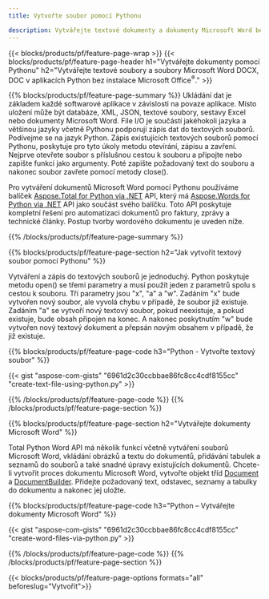 ```yaml
---
title: Vytvořte soubor pomocí Pythonu 

description: Vytvářejte textové dokumenty a dokumenty Microsoft Word bez instalace sady Microsoft Office 
---
```


{{< blocks/products/pf/feature-page-wrap >}}
{{< blocks/products/pf/feature-page-header h1="Vytvářejte dokumenty pomocí Pythonu" h2="Vytvářejte textové soubory a soubory Microsoft Word DOCX, DOC v aplikacích Python bez instalace Microsoft Office<sup>&reg;</sup>." >}}

{{% blocks/products/pf/feature-page-summary %}}
Ukládání dat je základem každé softwarové aplikace v závislosti na povaze aplikace. Místo uložení může být databáze, XML, JSON, textové soubory, sestavy Excel nebo dokumenty Microsoft Word. File I/O je součástí jakéhokoli jazyka a většinou jazyky včetně Pythonu podporují zápis dat do textových souborů. Podívejme se na jazyk Python. Zápis existujících textových souborů pomocí Pythonu, poskytuje pro tyto úkoly metodu otevírání, zápisu a zavření. Nejprve otevřete soubor s příslušnou cestou k souboru a připojte nebo zapište funkci jako argumenty. Poté zapište požadovaný text do souboru a nakonec soubor zavřete pomocí metody close(). 

Pro vytváření dokumentů Microsoft Word pomocí Pythonu používáme balíček [Aspose.Total for Python via .NET](https://products.aspose.com/total/python-net/) API, který má [Aspose.Words for Python via .NET](https://products.aspose.com/words/python-net/) API jako součást svého balíčku. Toto API poskytuje kompletní řešení pro automatizaci dokumentů pro faktury, zprávy a technické články. Postup tvorby wordového dokumentu je uveden níže.

{{% /blocks/products/pf/feature-page-summary  %}}

{{% blocks/products/pf/feature-page-section  h2="Jak vytvořit textový soubor pomocí Pythonu" %}}

Vytváření a zápis do textových souborů je jednoduchý. Python poskytuje metodu open() se třemi parametry a musí použít jeden z parametrů spolu s cestou k souboru. Tři parametry jsou "x", "a" a "w". Zadáním "x" bude vytvořen nový soubor, ale vyvolá chybu v případě, že soubor již existuje. Zadáním "a" se vytvoří nový textový soubor, pokud neexistuje, a pokud existuje, bude obsah připojen na konec. A nakonec poskytnutím "w" bude vytvořen nový textový dokument a přepsán novým obsahem v případě, že již existuje.

{{% blocks/products/pf/feature-page-code h3="Python - Vytvořte textový soubor" %}}

{{< gist "aspose-com-gists" "6961d2c30ccbbae86fc8cc4cdf8155cc" "create-text-file-using-python.py" >}}

{{% /blocks/products/pf/feature-page-code  %}}
{{% /blocks/products/pf/feature-page-section %}}

{{% blocks/products/pf/feature-page-section  h2="Vytvářejte dokumenty Microsoft Word" %}}

Total Python Word API má několik funkcí včetně vytváření souborů Microsoft Word, vkládání obrázků a textu do dokumentů, přidávání tabulek a seznamů do souborů a také snadné úpravy existujících dokumentů. Chcete-li vytvořit proces dokumentu Microsoft Word, vytvořte objekt tříd [Document](https://reference.aspose.com/words/python-net/aspose.words/document/) a [DocumentBuilder](https://reference.aspose.com/words/python-net/aspose.words/documentbuilder/). Přidejte požadovaný text, odstavec, seznamy a tabulky do dokumentu a nakonec jej uložte.

{{% blocks/products/pf/feature-page-code h3="Python – Vytvářejte dokumenty Microsoft Word" %}}

{{< gist "aspose-com-gists" "6961d2c30ccbbae86fc8cc4cdf8155cc" "create-word-files-via-python.py" >}}

{{% /blocks/products/pf/feature-page-code  %}}
{{% /blocks/products/pf/feature-page-section %}}

{{< blocks/products/pf/feature-page-options formats="all" beforeslug="Vytvořit">}}